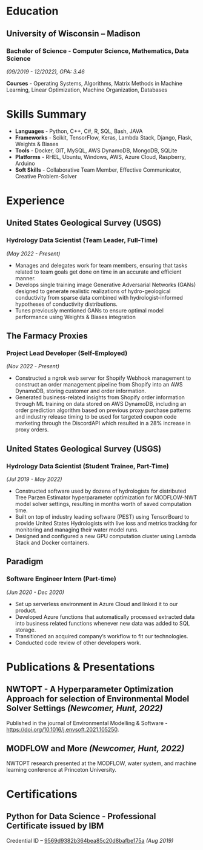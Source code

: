 
# Education

## University of Wisconsin – Madison

### Bachelor of Science - Computer Science, Mathematics, Data Science
*(09/2019 - 12/2022), GPA: 3.46*


**Courses** - Operating Systems, Algorithms, Matrix Methods in Machine Learning, Linear Optimization, Machine Organization, Databases

# Skills Summary

- **Languages** - Python, C++, C#, R, SQL, Bash, JAVA
- **Frameworks** - Scikit, TensorFlow, Keras, Lambda Stack, Django, Flask, Weights & Biases
- **Tools** - Docker, GIT, MySQL, AWS DynamoDB, MongoDB, SQLite
- **Platforms** - RHEL, Ubuntu, Windows, AWS, Azure Cloud, Raspberry, Arduino
- **Soft Skills** - Collaborative Team Member, Effective Communicator, Creative Problem-Solver

# Experience

## United States Geological Survey (USGS)
### Hydrology Data Scientist (Team Leader, Full-Time)
*(May 2022 - Present)*

- Manages and delegates work for team members, ensuring that tasks related to team goals get done on time in an accurate and efficient manner.
- Develops single training image Generative Adversarial Networks (GANs) designed to generate realistic realizations of hydro-geological conductivity from sparse data combined with hydrologist-informed hypotheses of conductivity distributions.
- Tunes previously mentioned GANs to ensure optimal model performance using Weights & Biases integration

## The Farmacy Proxies
### Project Lead Developer (Self-Employed)
*(Nov 2022 - Present)*

- Constructed a ngrok web server for Shopify Webhook management to construct an order management pipeline from Shopify into an AWS DynamoDB, storing customer and order information.
- Generated business-related insights from Shopify order information through ML training on data stored on AWS DynamoDB, including an order prediction algorithm based on previous proxy purchase patterns and industry release timing to be used for targeted coupon code marketing through the DiscordAPI which resulted in a 28% increase in proxy orders.

## United States Geological Survey (USGS)
### Hydrology Data Scientist (Student Trainee, Part-Time)
*(Jul 2019 - May 2022)*

- Constructed software used by dozens of hydrologists for distributed Tree Parzen Estimator hyperparameter optimization for MODFLOW-NWT model solver settings, resulting in months worth of saved computation time.
- Built on top of industry leading software (PEST) using TensorBoard to provide United States Hydrologists with live loss and metrics tracking for monitoring and managing their water model runs.
- Designed and configured a new GPU computation cluster using Lambda Stack and Docker containers.

## Paradigm

### Software Engineer Intern (Part-time)
*(Jun 2020 - Dec 2020)*

- Set up serverless environment in Azure Cloud and linked it to our product.
- Developed Azure functions that automatically processed extracted data into business related functions whenever new data was added to SQL storage.
- Transitioned an acquired company’s workflow to fit our technologies.
- Conducted code review of other developers work.

# Publications & Presentations

## NWTOPT - A Hyperparameter Optimization Approach for selection of Environmental Model Solver Settings *(Newcomer, Hunt, 2022)*
Published in the journal of Environmental Modelling & Software - https://doi.org/10.1016/j.envsoft.2021.105250.
## MODFLOW and More *(Newcomer, Hunt, 2022)*
NWTOPT research presented at the MODFLOW, water system, and machine learning conference at Princeton University.

# Certifications

## Python for Data Science - Professional Certificate issued by IBM
Credential ID – [9569d9382b364bea85c20d8bafbe175a](https://credentials.edx.org/credentials/9569d9382b364bea85c20d8bafbe175a/) *(Aug 2019)*
